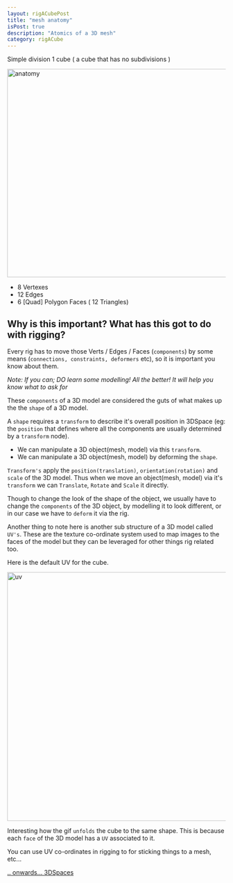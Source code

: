 ```yaml
---
layout: rigACubePost
title: "mesh anatomy"
isPost: true
description: "Atomics of a 3D mesh"
category: rigACube
---
```


Simple division 1 cube ( a cube that has no subdivisions )

<img src="http://www.anim83d.com/images/examples/cube_anatomy.gif" width="640" height="480" alt="anatomy">

- 8 Vertexes
- 12 Edges
- 6 [Quad] Polygon Faces ( 12 Triangles)

Why is this important? What has this got to do with rigging?
------------------------------------------------------------

Every rig has to move those Verts / Edges / Faces (`components`) by some means (`connections,
constraints, deformers` etc), so it is important you know about them.

*Note: If you can; DO learn some modelling! All the better! It will help you  
know what to ask for*

These `components` of a 3D model are considered the guts of what makes up the 
 the `shape` of a 3D model.

A `shape` requires a `transform` to describe it's overall position in 3DSpace
(eg: the `position` that defines where all the components are usually determined
by a `transform` node). 

- We can manipulate a 3D object(mesh, model) via this `transform`.
- We can manipulate a 3D object(mesh, model) by deforming the `shape`.

`Transform's` apply the `position(translation)`, `orientation(rotation)` and `scale` of the 
3D model. Thus when we move an object(mesh, model) via it's `transform` we can `Translate`,
`Rotate` and `Scale` it directly. 

Though to change the look of the shape of the object, we usually have to change
the `components` of the 3D object, by modelling it to look different, or in our
case we have to `deform` it via the rig.

Another thing to note here is another sub structure of a 3D model called 
`UV's`.  These are the texture co-ordinate system used to map images to 
the faces of the model but they can be leveraged for other things rig related too.

Here is the default UV for the cube.

<img src="http://www.anim83d.com/images/examples/cube_uv.png" width="575" height="573" alt="uv">

Interesting how the gif `unfolds` the cube to the same shape. This is because
each `face` of the 3D model has a `UV` associated to it. 

You can use UV co-ordinates in rigging to for sticking things to a mesh, etc...

[.. onwards... 3DSpaces](2019-09-10-3dspaces.md)
